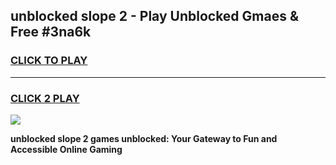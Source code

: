 
## unblocked slope 2 - Play Unblocked Gmaes & Free #3na6k
<h3>
<a href="https://news.freeplayer.one?title=unblocked_slope_2&ref=03M">CLICK TO PLAY</a></h3>
<hr>

<h3>
<a href="https://news.freeplayer.one?title=unblocked_slope_2&ref=03M">CLICK 2 PLAY</a>
  
</h3>

<a href="https://news.freeplayer.one?title=unblocked_slope_2&ref=03M"><img src="https://clearcache.store/games.png"></a>


**unblocked slope 2 games unblocked: Your Gateway to Fun and Accessible Online Gaming**
